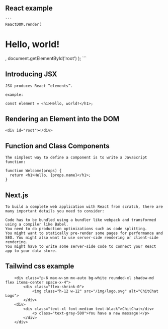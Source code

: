 ## React example
    ```
    ReactDOM.render(
  <h1>Hello, world!</h1>,
  document.getElementById('root')
  );
   ```

## Introducing JSX
    JSX produces React “elements”.

    example:
```
const element = <h1>Hello, world!</h1>;
 ```

## Rendering an Element into the DOM

```
<div id="root"></div>
```

## Function and Class Components

    The simplest way to define a component is to write a JavaScript function:

```
function Welcome(props) {
  return <h1>Hello, {props.name}</h1>;
}
```

## Next.js
    To build a complete web application with React from scratch, there are many important details you need to consider:

    Code has to be bundled using a bundler like webpack and transformed using a compiler like Babel.
    You need to do production optimizations such as code splitting.
    You might want to statically pre-render some pages for performance and SEO. You might also want to use server-side rendering or client-side rendering.
    You might have to write some server-side code to connect your React app to your data store.

## Tailwind css example
```
    <div class="p-6 max-w-sm mx-auto bg-white rounded-xl shadow-md flex items-center space-x-4">
        <div class="flex-shrink-0">
            <img class="h-12 w-12" src="/img/logo.svg" alt="ChitChat Logo">
        </div>
    <div>
        <div class="text-xl font-medium text-black">ChitChat</div>
            <p class="text-gray-500">You have a new message!</p>
        </div>
    </div>
```
